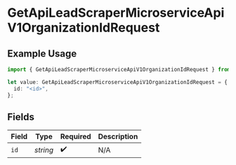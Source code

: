 # GetApiLeadScraperMicroserviceApiV1OrganizationIdRequest

## Example Usage

```typescript
import { GetApiLeadScraperMicroserviceApiV1OrganizationIdRequest } from "oppulence-backend-sdk/models/operations";

let value: GetApiLeadScraperMicroserviceApiV1OrganizationIdRequest = {
  id: "<id>",
};
```

## Fields

| Field              | Type               | Required           | Description        |
| ------------------ | ------------------ | ------------------ | ------------------ |
| `id`               | *string*           | :heavy_check_mark: | N/A                |